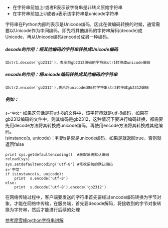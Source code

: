 * 在字符串前加上r或者R表示该字符串是非转义原始字符串
* 在字符串前加上U或者u表示该字符串是unicode字符串

字符串在Python内部的表示是Unicode编码，因此在做编码转换的时候，通常需要以Unicode作为中间编码。即先将其他编码的字符串解码(decode)成Unicode，再从Unicode编码(encode)成另一种编码。

##### decode的作用：将其他编码的字符串转换成Unicode编码

	如str1.decode('gb2312')，表示将gb2312编码的字符串str1转换成unicode编码
##### encode的作用：将unicode编码转换成其他编码的字符串

	如str2.encode('gb2312'),表示将unicode编码的字符串str2转换成gb2312编码


##### 例如：

`s="中文"` 如果这句话是在utf-8的文件中，该字符串就是utf-8编码，如果在gb2312编码的文件中，则其编码是gb2312，这种情况下要进行编码转换，都需要先用decode方法将其转换成unicode编码，再使用encode方法将其转换成其他编码。   
isinstance(s, unicode)：判断s是否是unicode编码，如果是就返回true，否则就返回false

	print sys.getdefaultencoding()  #获取系统默认编码
	reload(sys)
	sys.setdefaultencoding('utf-8') #修改系统的默认编码
	s='中文'
	if isinstance(s, unicode):
		print  s.encode('utf-8')
	else:
		print  s.decode('utf-8').encode('gb2312')

	

在网络传输过程中，客户端要发送的字符串首先要经过encode编码转换为字节对象，才能在网络中传输，在服务端，首先要decode解码，将接收到的字节对象转换为字符串，然后才能进行后续的处理  

[
参考廖雪峰python字符串讲解](https://www.liaoxuefeng.com/wiki/0014316089557264a6b348958f449949df42a6d3a2e542c000/001431664106267f12e9bef7ee14cf6a8776a479bdec9b9000)
